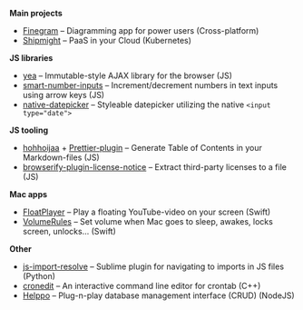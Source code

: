 **Main projects**

- [Finegram](https://finegram.com) – Diagramming app for power users (Cross-platform)
- [Shipmight](https://shipmight.com) – PaaS in your Cloud (Kubernetes)

**JS libraries**

- [yea](https://github.com/codeclown/yea) – Immutable-style AJAX library for the browser (JS)
- [smart-number-inputs](https://github.com/codeclown/smart-number-inputs) – Increment/decrement numbers in text inputs using arrow keys (JS)
- [native-datepicker](https://github.com/codeclown/native-datepicker) – Styleable datepicker utilizing the native `<input type="date">`

**JS tooling**

- [hohhoijaa](https://github.com/codeclown/hohhoijaa) + [Prettier-plugin](https://github.com/codeclown/prettier-plugin-hohhoijaa) – Generate Table of Contents in your Markdown-files (JS)
- [browserify-plugin-license-notice](https://github.com/codeclown/browserify-plugin-license-notice) – Extract third-party licenses to a file (JS)

**Mac apps**

- [FloatPlayer](https://github.com/codeclown/FloatPlayer) – Play a floating YouTube-video on your screen (Swift)
- [VolumeRules](https://github.com/codeclown/VolumeRules) – Set volume when Mac goes to sleep, awakes, locks screen, unlocks… (Swift)

**Other**
- [js-import-resolve](https://github.com/codeclown/js-import-resolve) – Sublime plugin for navigating to imports in JS files (Python)
- [cronedit](https://github.com/codeclown/cronedit) – An interactive command line editor for crontab (C++)
- [Helppo](https://github.com/codeclown/helppo) – Plug-n-play database management interface (CRUD) (NodeJS)
